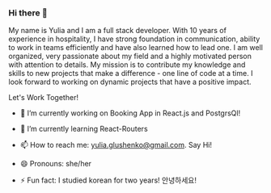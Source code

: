 ### Hi there 👋

My name is Yulia and I am a full stack developer. With 10 years of experience in hospitality, I have strong foundation in communication, ability to work in teams efficiently and have also learned how to lead one. I am well organized, very passionate about my field and a highly motivated person with attention to details.
My mission is to contribute my knowledge and skills to new projects that make a difference - one line of code at a time. I look forward to working on dynamic projects that have a positive impact.

Let's Work Together!


- 🔭 I’m currently working on Booking App in React.js and PostgrsQl!

- 🌱 I’m currently learning React-Routers

- 📫 How to reach me: yulia.glushenko@gmail.com. Say Hi!

- 😄 Pronouns: she/her

- ⚡ Fun fact: I studied korean for two years! 안녕하세요!

